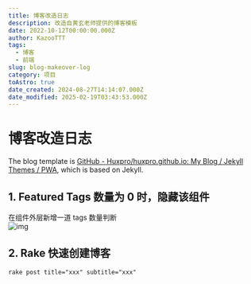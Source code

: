 ```yaml
---
title: 博客改造日志
description: 改造自黄玄老师提供的博客模板
date: 2022-10-12T00:00:00.000Z
author: KazooTTT
tags:
  - 博客
  - 前端
slug: blog-makeover-log
category: 项目
toAstro: true
date_created: 2024-08-27T14:14:07.000Z
date_modified: 2025-02-19T03:43:53.000Z
---
```


# 博客改造日志

The blog template is [GitHub - Huxpro/huxpro.github.io: My Blog / Jekyll Themes / PWA](<https://github.com/Huxpro/huxpro.github.io>), which is based on Jekyll.

## 1. Featured Tags 数量为 0 时，隐藏该组件

在组件外层新增一道 tags 数量判断  
![img](<https://pictures.kazoottt.top/2024/04/20240407-05bf6c42df8ad16eada65d5a9705e2f5.png>)

## 2. Rake 快速创建博客

`rake post title="xxx" subtitle="xxx"`
